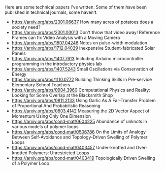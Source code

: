 Here are some technical papers I've written.  Some of them have been published in technical journals, some haven't.  

- <https://arxiv.org/abs/2301.06637> How many acres of potatoes does a society need?
- <https://arxiv.org/abs/2301.00013> Don't throw that video away! Reference Frames can fix Video Analysis with a Moving Camera 
- <https://arxiv.org/abs/1807.04246> Notes on pulse-width modulation
- <https://arxiv.org/abs/1712.04029> Inexpensive Student-fabricated Solar Panels
- <https://arxiv.org/abs/1407.7613> Including Arduino microcontroller programming in the introductory physics lab
- <https://arxiv.org/abs/1407.5243> Small Oscillations via Conservation of Energy
- <https://arxiv.org/abs/1110.0772> Building Thinking Skills in Pre-service Elementary School Teachers
- <https://arxiv.org/abs/0904.3960> Computational Physics and Reality: Looking for Some Overlap at the Blacksmith Shop
- <https://arxiv.org/abs/0811.2133> Using Garlic As A Far-Transfer Problem of Proportional And Probabilistic Reasoning
- <https://arxiv.org/abs/0803.4142> Measuring the 2D Vector Aspect of Momentum Using Only One Dimension
- <https://arxiv.org/abs/cond-mat/0604225> Abundance of unknots in various models of polymer loops
- <https://arxiv.org/abs/cond-mat/0506786> On the Limits of Analogy Between Self-Avoidance and Topology-Driven Swelling of Polymer Loops
- <https://arxiv.org/abs/cond-mat/0403457> Under-knotted and Over-knotted Polymers: Unrestricted Loops
- <https://arxiv.org/abs/cond-mat/0403419> Topologically Driven Swelling of a Polymer Loop
